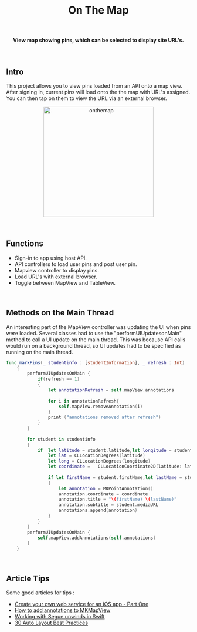 <h1 align="center"> On The Map </h1> <br>

<h4 align="center">View map showing pins, which can be selected to display site URL's.</h4> <br>
 

## Intro

This project allows you to view pins loaded from an API onto a map view. After signing in, current pins will load onto the the map with URL's assigned. You can then tap on them to view the URL via an external browser.  

<p align="center">
  <img alt="onthemap" title="onthemap" src="screenshots/onthemap1.gif" width=300>
</p>
<br>

## Functions 

* Sign-in to app using host API.
* API controllers to load user pins and post user pin.  
* Mapview controller to display pins. 
* Load URL's with external browser.
* Toggle between MapView and TableView.
<br>

## Methods on the Main Thread

An interesting part of the MapView controller was updating the UI when pins were loaded. Several classes had to use the "performUIUpdatesonMain" method to call a UI update on the main thread.  This was because API calls would run on a background thread, so UI updates had to be specified as running on the main thread. 

``` swift
func markPins(_ studentinfo : [studentInformation], _ refresh : Int)
    {
        performUIUpdatesOnMain {
            if(refresh == 1)
            {
                let annotationRefresh = self.mapView.annotations
                
                for i in annotationRefresh{
                    self.mapView.removeAnnotation(i)
                }
                print ("annotations removed after refresh")
            }           
        }
        
        for student in studentinfo
        {
            if  let latitude = student.latitude,let longitude = student.longitude{
                let lat = CLLocationDegrees(latitude)
                let long = CLLocationDegrees(longitude)               
                let coordinate =   CLLocationCoordinate2D(latitude: lat, longitude: long)
                
                if let firstName = student.firstName,let lastName = student.lastName
                {
                    let annotation = MKPointAnnotation()
                    annotation.coordinate = coordinate
                    annotation.title = "\(firstName) \(lastName)"
                    annotation.subtitle = student.mediaURL               
                    annotations.append(annotation)
                }
            }
        }
        performUIUpdatesOnMain {
            self.mapView.addAnnotations(self.annotations)
        }
    }
```
<br>

## Article Tips

Some good articles for tips : <br>
* <a href="https://www.techrepublic.com/blog/software-engineer/create-your-own-web-service-for-an-ios-app-part-one/">Create your own web service for an iOS app - Part One</a> <br>
* <a href="https://www.hackingwithswift.com/example-code/location/how-to-add-annotations-to-mkmapview-using-mkpointannotation-and-mkpinannotationview">How to add annotations to MKMapView</a> <br>
* <a href="https://www.yudiz.com/working-with-unwind-segues-in-swift">Working with Segue unwinds in Swift</a><br>
* <a href="https://blog.supereasyapps.com/30-auto-layout-best-practices/#layout-ui-for-one-iphone">30 Auto Layout Best Practices</a>
